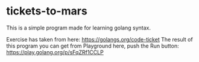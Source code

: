 # tickets-to-mars
This is a simple program made for learning golang syntax.

Exercise has taken from here: https://golangs.org/code-ticket
The result of this program you can get from Playground here, push the Run button: https://play.golang.org/p/sFqZRf1CCLP
